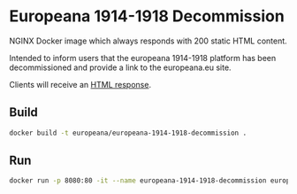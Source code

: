 # Europeana 1914-1918 Decommission

NGINX Docker image which always responds with 200 static HTML content.

Intended to inform users that the europeana 1914-1918 platform has been decommissioned and provide a link to the europeana.eu site.

Clients will receive an [HTML response](./usr/share/nginx/html/index.html).

## Build

```sh
docker build -t europeana/europeana-1914-1918-decommission .
```

## Run

```sh
docker run -p 8080:80 -it --name europeana-1914-1918-decommission europeana/europeana-1914-1918-decommission
```
